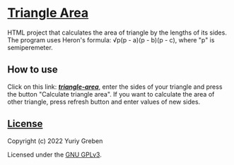 # [Triangle Area](./heronformula.html)
HTML project that calculates the area of triangle by the lengths of its sides. The program uses Heron's formula: √p(p - a)(p - b)(p - c), where "p" is semiperemeter.

## How to use
Click on this link: [***triangle-area***](./heronformula.html), enter the sides of your triangle and press the button "Calculate triangle area". If you want to calculate the area of other triangle, press refresh button and enter values of new sides.

## [License](./LICENSE)
Copyright (c) 2022 Yuriy Greben

Licensed under the [GNU GPLv3](./LICENSE).